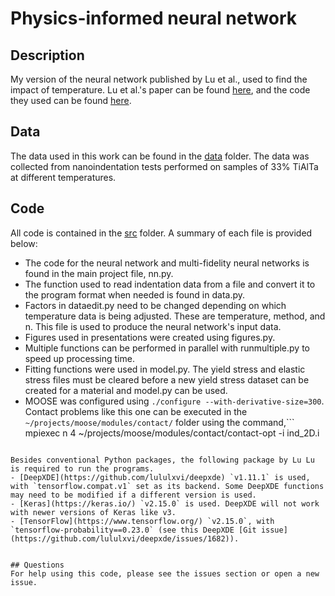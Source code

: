# Physics-informed neural network

## Description
My version of the neural network published by Lu et al., used to find the impact of temperature.
Lu et al.'s paper can be found [here](https://www.pnas.org/content/early/2020/03/13/1922210117), and the code they used can be found [here](https://github.com/lululxvi/deep-learning-for-indentation).

## Data
The data used in this work can be found in the [data](data) folder. The data was collected from nanoindentation tests performed on samples of 33% TiAlTa at different temperatures.

## Code
All code is contained in the [src](src) folder. A summary of each file is provided below:
- The code for the neural network and multi-fidelity neural networks is found in 
the main project file, nn.py.
- The function used to read indentation data from a file and convert it to the program format when needed is found in data.py.
- Factors in dataedit.py need to be changed depending on which temperature data is being adjusted. These are temperature, method, and n. This file is used to produce the neural network's input data.
- Figures used in presentations were created using figures.py.
- Multiple functions can be performed in parallel with runmultiple.py to speed up processing time.
- Fitting functions were used in model.py. The yield stress and elastic stress files must be cleared before a new yield stress dataset can be created for a material and model.py can be used.
- MOOSE was configured using `./configure --with-derivative-size=300`. Contact problems like this one can be executed in the `~/projects/moose/modules/contact/` folder using the command,```
mpiexec n 4 ~/projects/moose/modules/contact/contact-opt -i ind_2D.i
```

Besides conventional Python packages, the following package by Lu Lu is required to run the programs.
- [DeepXDE](https://github.com/lululxvi/deepxde) `v1.11.1` is used, with `tensorflow.compat.v1` set as its backend. Some DeepXDE functions may need to be modified if a different version is used.
- [Keras](https://keras.io/) `v2.15.0` is used. DeepXDE will not work with newer versions of Keras like v3.
- [TensorFlow](https://www.tensorflow.org/) `v2.15.0`, with `tensorflow-probability==0.23.0` (see this DeepXDE [Git issue](https://github.com/lululxvi/deepxde/issues/1682)).


## Questions
For help using this code, please see the issues section or open a new issue.

